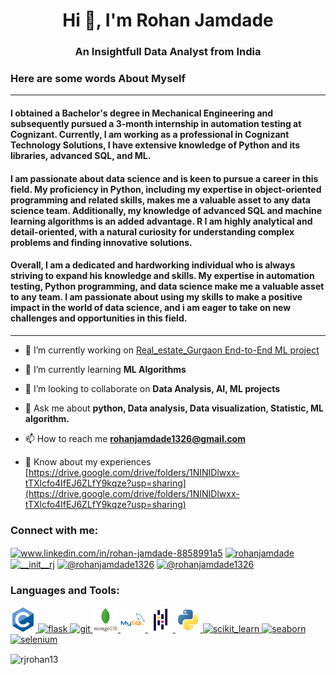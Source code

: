 
<h1 align="center">Hi 👋, I'm Rohan Jamdade</h1>
<h3 align="center">An Insightfull Data Analyst from India</h3>

### Here are some words About Myself
---
#### I obtained a Bachelor's degree in Mechanical Engineering and subsequently pursued a 3-month internship in automation testing at Cognizant. Currently, I am working as a professional in Cognizant Technology Solutions, I have extensive knowledge of Python and its libraries, advanced SQL, and ML.<br>

#### I am passionate about data science and is keen to pursue a career in this field. My proficiency in Python, including my expertise in object-oriented programming and related skills, makes me a valuable asset to any data science team. Additionally, my knowledge of advanced SQL and machine learning algorithms is an added advantage. R I am highly analytical and detail-oriented, with a natural curiosity for understanding complex problems and finding innovative solutions.<br>

#### Overall, I am a dedicated and hardworking individual who is always striving to expand his knowledge and skills. My expertise in automation testing, Python programming, and data science make me a valuable asset to any team. I am passionate about using my skills to make a positive impact in the world of data science, and i am eager to take on new challenges and opportunities in this field.<br>
---



- 🔭 I’m currently working on [Real_estate_Gurgaon End-to-End ML project](https://github.com/rjrohan13/Real_estate_gurgaon)

- 🌱 I’m currently learning **ML Algorithms**

- 👯 I’m looking to collaborate on **Data Analysis, AI, ML projects**

- 💬 Ask me about **python, Data analysis, Data visualization, Statistic, ML algorithm.**

- 📫 How to reach me **rohanjamdade1326@gmail.com**

- 📄 Know about my experiences [https://drive.google.com/drive/folders/1NINIDlwxx-tTXlcfo4IfEJ6ZLfY9kqze?usp=sharing](https://drive.google.com/drive/folders/1NINIDlwxx-tTXlcfo4IfEJ6ZLfY9kqze?usp=sharing)

<h3 align="left">Connect with me:</h3>
<p align="left">
<a href="https://linkedin.com/in/www.linkedin.com/in/rohan-jamdade-8858991a5" target="blank"><img align="center" src="https://raw.githubusercontent.com/rahuldkjain/github-profile-readme-generator/master/src/images/icons/Social/linked-in-alt.svg" alt="www.linkedin.com/in/rohan-jamdade-8858991a5" height="30" width="40" /></a>
<a href="https://kaggle.com/rohanjamdade" target="blank"><img align="center" src="https://raw.githubusercontent.com/rahuldkjain/github-profile-readme-generator/master/src/images/icons/Social/kaggle.svg" alt="rohanjamdade" height="30" width="40" /></a>
<a href="https://instagram.com/__init__rj" target="blank"><img align="center" src="https://raw.githubusercontent.com/rahuldkjain/github-profile-readme-generator/master/src/images/icons/Social/instagram.svg" alt="__init__rj" height="30" width="40" /></a>
<a href="https://medium.com/@rohanjamdade1326" target="blank"><img align="center" src="https://raw.githubusercontent.com/rahuldkjain/github-profile-readme-generator/master/src/images/icons/Social/medium.svg" alt="@rohanjamdade1326" height="30" width="40" /></a>
<a href="https://www.hackerrank.com/@rohanjamdade1326" target="blank"><img align="center" src="https://raw.githubusercontent.com/rahuldkjain/github-profile-readme-generator/master/src/images/icons/Social/hackerrank.svg" alt="@rohanjamdade1326" height="30" width="40" /></a>
</p>

<h3 align="left">Languages and Tools:</h3>
<p align="left"> <a href="https://www.cprogramming.com/" target="_blank" rel="noreferrer"> <img src="https://raw.githubusercontent.com/devicons/devicon/master/icons/c/c-original.svg" alt="c" width="40" height="40"/> </a> <a href="https://flask.palletsprojects.com/" target="_blank" rel="noreferrer"> <img src="https://www.vectorlogo.zone/logos/pocoo_flask/pocoo_flask-icon.svg" alt="flask" width="40" height="40"/> </a> <a href="https://git-scm.com/" target="_blank" rel="noreferrer"> <img src="https://www.vectorlogo.zone/logos/git-scm/git-scm-icon.svg" alt="git" width="40" height="40"/> </a> <a href="https://www.mongodb.com/" target="_blank" rel="noreferrer"> <img src="https://raw.githubusercontent.com/devicons/devicon/master/icons/mongodb/mongodb-original-wordmark.svg" alt="mongodb" width="40" height="40"/> </a> <a href="https://www.mysql.com/" target="_blank" rel="noreferrer"> <img src="https://raw.githubusercontent.com/devicons/devicon/master/icons/mysql/mysql-original-wordmark.svg" alt="mysql" width="40" height="40"/> </a> <a href="https://pandas.pydata.org/" target="_blank" rel="noreferrer"> <img src="https://raw.githubusercontent.com/devicons/devicon/2ae2a900d2f041da66e950e4d48052658d850630/icons/pandas/pandas-original.svg" alt="pandas" width="40" height="40"/> </a> <a href="https://www.python.org" target="_blank" rel="noreferrer"> <img src="https://raw.githubusercontent.com/devicons/devicon/master/icons/python/python-original.svg" alt="python" width="40" height="40"/> </a> <a href="https://scikit-learn.org/" target="_blank" rel="noreferrer"> <img src="https://upload.wikimedia.org/wikipedia/commons/0/05/Scikit_learn_logo_small.svg" alt="scikit_learn" width="40" height="40"/> </a> <a href="https://seaborn.pydata.org/" target="_blank" rel="noreferrer"> <img src="https://seaborn.pydata.org/_images/logo-mark-lightbg.svg" alt="seaborn" width="40" height="40"/> </a> <a href="https://www.selenium.dev" target="_blank" rel="noreferrer"> <img src="https://raw.githubusercontent.com/detain/svg-logos/780f25886640cef088af994181646db2f6b1a3f8/svg/selenium-logo.svg" alt="selenium" width="40" height="40"/> </a> </p>

<p><img align="center" src="https://github-readme-stats.vercel.app/api/top-langs?username=rjrohan13&show_icons=true&locale=en&layout=compact" alt="rjrohan13" /></p>
